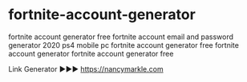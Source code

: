 # fortnite-account-generator
fortnite account generator free fortnite account email and password generator 2020 ps4 mobile pc fortnite account generator free fortnite account generator fortnite account generator free




 Link Generator ►►► https://nancymarkle.com 
